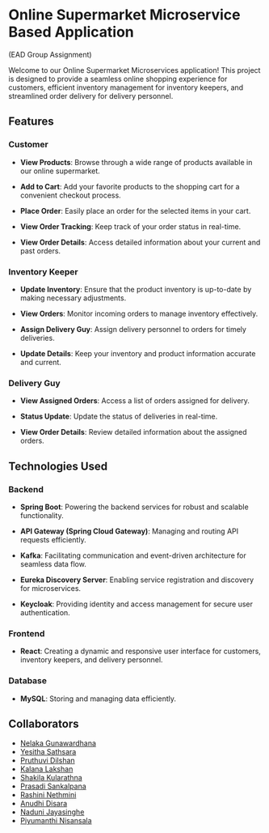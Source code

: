 # Online Supermarket Microservice Based Application
(EAD Group Assignment)

Welcome to our Online Supermarket Microservices application! This project is designed to provide a seamless online shopping experience for customers, efficient inventory management for inventory keepers, and streamlined order delivery for delivery personnel.

## Features

### Customer

- **View Products**: Browse through a wide range of products available in our online supermarket.
  
- **Add to Cart**: Add your favorite products to the shopping cart for a convenient checkout process.

- **Place Order**: Easily place an order for the selected items in your cart.

- **View Order Tracking**: Keep track of your order status in real-time.

- **View Order Details**: Access detailed information about your current and past orders.

### Inventory Keeper

- **Update Inventory**: Ensure that the product inventory is up-to-date by making necessary adjustments.

- **View Orders**: Monitor incoming orders to manage inventory effectively.

- **Assign Delivery Guy**: Assign delivery personnel to orders for timely deliveries.

- **Update Details**: Keep your inventory and product information accurate and current.

### Delivery Guy

- **View Assigned Orders**: Access a list of orders assigned for delivery.

- **Status Update**: Update the status of deliveries in real-time.

- **View Order Details**: Review detailed information about the assigned orders.

## Technologies Used

### Backend

- **Spring Boot**: Powering the backend services for robust and scalable functionality.

- **API Gateway (Spring Cloud Gateway)**: Managing and routing API requests efficiently.

- **Kafka**: Facilitating communication and event-driven architecture for seamless data flow.

- **Eureka Discovery Server**: Enabling service registration and discovery for microservices.

- **Keycloak**: Providing identity and access management for secure user authentication.

### Frontend

- **React**: Creating a dynamic and responsive user interface for customers, inventory keepers, and delivery personnel.

### Database

- **MySQL**: Storing and managing data efficiently.

## Collaborators
 - [Nelaka Gunawardhana](https://github.com/NelakaGunawardhana)
 - [Yesitha Sathsara](https://github.com/yesitha)
 - [Pruthuvi Dilshan](https://github.com/PruthuviKGA)
 - [Kalana Lakshan](https://github.com/KalanaLakshan)
 - [Shakila Kularathna](https://github.com/shakila2030)
 - [Prasadi Sankalpana](https://github.com/BLPSankalpana)
 - [Rashini Nethmini](https://github.com/RashiniNethmini)
 - [Anudhi Disara](https://github.com/AnudhiDisara)
 - [Naduni Jayasinghe](https://github.com/NDJayasinghe)
 - [Piyumanthi Nisansala](https://github.com/Piyumanthi)


